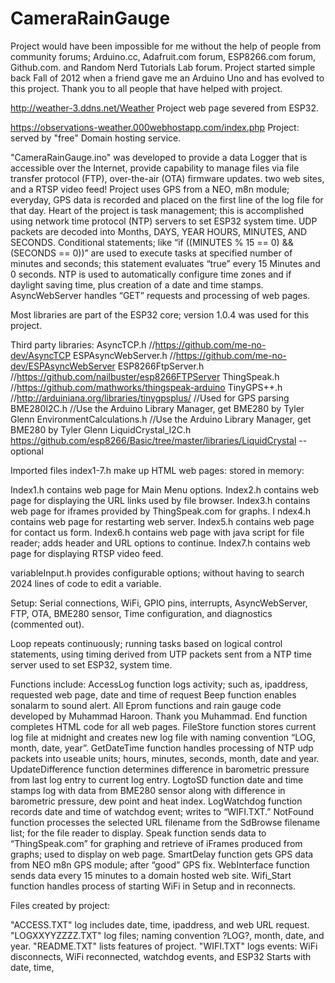 # CameraRainGauge

Project would have been impossible for me without the help of people from community forums; Arduino.cc, Adafruit.com forum, ESP8266.com forum, Github.com. and Random Nerd Tutorials Lab forum. Project started simple back Fall of 2012 when a friend gave me an Arduino Uno and has evolved to this project. Thank you to all people that have helped with project.

http://weather-3.ddns.net/Weather Project web page severed from ESP32.

https://observations-weather.000webhostapp.com/index.php Project: served by "free" Domain hosting service.

"CameraRainGauge.ino" was developed to provide a data Logger that is accessible over the Internet, provide capability to manage files via file transfer protocol (FTP), over-the-air (OTA) firmware updates. two web sites, and a RTSP video feed! Project uses GPS from a NEO, m8n module; everyday, GPS data is recorded and placed on the first line of the log file for that day. Heart of the project is task management; this is accomplished using network time protocol (NTP) servers to set ESP32 system time. UDP packets are decoded into Months, DAYS, YEAR HOURS, MINUTES, AND SECONDS. Conditional statements; like “if ((MINUTES % 15 == 0) && (SECONDS == 0))” are used to execute tasks at specified number of minutes and seconds; this statement evaluates “true” every 15 Minutes and 0 seconds. NTP is used to automatically configure time zones and if daylight saving time, plus creation of a date and time stamps. AsyncWebServer handles “GET” requests and processing of web pages.

Most libraries are part of the ESP32 core; version 1.0.4 was used for this project.

Third party libraries:
AsyncTCP.h //https://github.com/me-no-dev/AsyncTCP 
ESPAsyncWebServer.h //https://github.com/me-no-dev/ESPAsyncWebServer 
ESP8266FtpServer.h  //https://github.com/nailbuster/esp8266FTPServer
ThingSpeak.h //https://github.com/mathworks/thingspeak-arduino 
TinyGPS++.h  //http://arduiniana.org/libraries/tinygpsplus/  //Used for GPS parsing 
BME280I2C.h  //Use the Arduino Library Manager, get BME280 by Tyler Glenn
EnvironmentCalculations.h //Use the Arduino Library Manager, get BME280 by Tyler Glenn
LiquidCrystal_I2C.h https://github.com/esp8266/Basic/tree/master/libraries/LiquidCrystal --optional

Imported files index1-7.h make up HTML web pages: stored in memory:

Index1.h contains web page for Main Menu options.
Index2.h contains web page for displaying the URL links used by file browser. 
Index3.h contains web page for iframes provided by ThingSpeak.com for graphs. I
ndex4.h contains web page for restarting web server. 
Index5.h contains web page for contact us form. 
Index6.h contains web page with java script for file reader; adds header and URL options to continue. Index7.h contains web page for displaying RTSP video feed.

variableInput.h provides configurable options; without having to search 2024 lines of code to edit a variable.

Setup: Serial connections, WiFi, GPIO pins, interrupts, AsyncWebServer, FTP, OTA, BME280 sensor, Time configuration, and diagnostics (commented out).

Loop repeats continuously; running tasks based on logical control statements, using timing derived from UTP packets sent from a NTP time server used to set ESP32, system time.

Functions include:
AccessLog function logs activity; such as, ipaddress, requested web page, date and time of request 
Beep function enables sonalarm to sound alert. 
All Eprom functions and rain gauge code developed by Muhammad Haroon. Thank you Muhammad. 
End function completes HTML code for all web pages. 
FileStore function stores current log file at midnight and creates new log file with naming convention “LOG, month, date, year”. 
GetDateTime function handles processing of NTP udp packets into useable units; hours, minutes, seconds, month, date and year. 
UpdateDifference function determines difference in barometric pressure from last log entry to current log entry. 
LogtoSD function date and time stamps log with data from BME280 sensor along with difference in barometric pressure, dew point and heat index. 
LogWatchdog function records date and time of watchdog event; writes to “WIFI.TXT.” 
NotFound function processes the selected URL filename from the SdBrowse filename list; for the file reader to display. 
Speak function sends data to “ThingSpeak.com” for graphing and retrieve of iFrames produced from graphs; used to display on web page. 
SmartDelay function gets GPS data from NEO m8n GPS module; after “good” GPS fix. 
WebInterface function sends data every 15 minutes to a domain hosted web site. 
Wifi_Start function handles process of starting WiFi in Setup and in reconnects.

Files created by project:

"ACCESS.TXT" log includes date, time, ipaddress, and web URL request. 
"LOGXXYYZZZZ.TXT" log files; naming convention ?LOG?, month, date, and year. 
"README.TXT" lists features of project. 
"WIFI.TXT" logs events: WiFi disconnects, WiFi reconnected, watchdog events, and ESP32 Starts with date, time,

